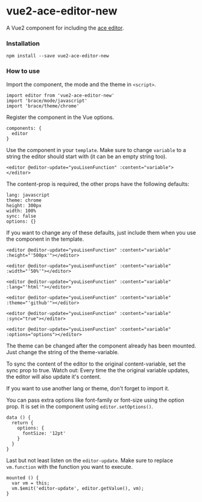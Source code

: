 # vue2-ace-editor-new

A Vue2 component for including the [ace editor](https://ace.c9.io/).

### Installation

```
npm install --save vue2-ace-editor-new
```

### How to use

Import the component, the mode and the theme in `<script>`.

```
import editor from 'vue2-ace-editor-new'
import 'brace/mode/javascript'
import 'brace/theme/chrome'
```

Register the component in the Vue options.

```
components: {
  editor
}
```

Use the component in your `template`. Make sure to change `variable` to a string
the editor should start with (it can be an empty string too).

```
<editor @editor-update="youLisenFunction" :content="variable"></editor>
```


The content-prop is required, the other props have the following defaults:

```
lang: javascript
theme: chrome
height: 300px
width: 100%
sync: false
options: {}
```

If you want to change any of these defaults, just include them when you use the
component in the template.

```
<editor @editor-update="youLisenFunction" :content="variable" :height="'500px'"></editor>

<editor @editor-update="youLisenFunction" :content="variable" :width="'50%'"></editor>

<editor @editor-update="youLisenFunction" :content="variable" :lang="'html'"></editor>

<editor @editor-update="youLisenFunction" :content="variable" :theme="'github'"></editor>

<editor @editor-update="youLisenFunction" :content="variable" :sync="true"></editor>

<editor @editor-update="youLisenFunction" :content="variable" :options="options"></editor>
```

The theme can be changed after the component already has been mounted. Just
change the string of the theme-variable.

To sync the content of the editor to the original content-variable, set the
sync prop to true. Watch out: Every time the the original variable updates, the
editor will also update it's content.

If you want to use another lang or theme, don't forget to import it.

You can pass extra options like font-family or font-size using the option prop.
It is set in the component using `editor.setOptions()`.

```
data () {
  return {
    options: {
      fontSize: '12pt'
    }
  }
}
```

Last but not least listen on the `editor-update`. Make sure to replace
`vm.function` with the function you want to execute.

```
mounted () {
  var vm = this;
  vm.$emit('editor-update', editor.getValue(), vm);
}
```

